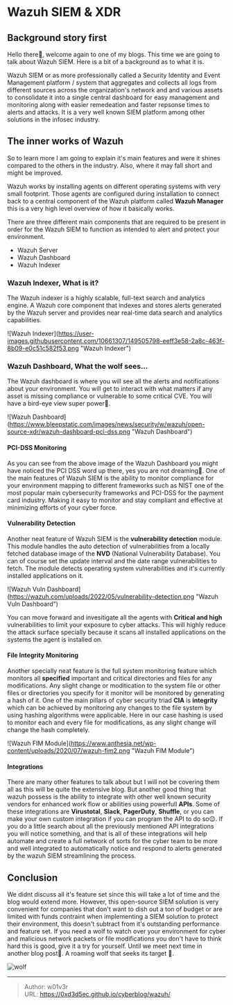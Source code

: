 # Wazuh SIEM &amp; XDR


## Background story first
Hello there👋, welcome again to one of my blogs. This time we are going to talk about Wazuh SIEM. Here is a bit of a background as to what it is. 

Wazuh SIEM or as more professionally called a Security Identity and Event Management platform / system that aggregates and collects all logs from different sources across the organization&#39;s network and and various assets to consolidate it into a single central dashboard for easy management and monitoring along with easier remedeation and faster repsonse times to alerts and attacks. It is a very well known SIEM platform among other solutions in the infosec industry.

## The inner works of Wazuh
So to learn more I am going to explain it&#39;s main features and were it shines compared to the others in the industry. Also, where it may fall short and might be improved.

Wazuh works by installing agents on different operating systems with very small footprint. Those agents are configured during installation to connect back to a central component of the Wazuh platform called **Wazuh Manager** this is a very high level overview of how it basically works.

There are three different main components that are required to be present in order for the Wazuh SIEM to function as intended to alert and protect your environment.
- Wazuh Server
- Wazuh Dashboard
- Wazuh Indexer

### Wazuh Indexer, What is it?
The Wazuh indexer is a highly scalable, full-text search and analytics engine. A Wazuh core component that indexes and stores alerts generated by the Wazuh server and provides near real-time data search and analytics capabilities.

![Wazuh Indexer](https://user-images.githubusercontent.com/10661307/149505798-eeff3e58-2a8c-463f-8b09-e0c51c582f53.png &#34;Wazuh Indexer&#34;)

### Wazuh Dashboard, What the wolf sees...
The Wazuh dashboard is where you will see all the alerts and notifications about your environment. You will get to interact with what matters if any asset is missing compliance or vulnerable to some critical CVE. You will have a bird-eye view super power🦅.

![Wazuh Dashboard](https://www.bleepstatic.com/images/news/security/w/wazuh/open-source-xdr/wazuh-dashboard-pci-dss.png &#34;Wazuh Dashboard&#34;)

#### PCI-DSS Monitoring
As you can see from the above image of the Wazuh Dashboard you might have noticed the PCI DSS word up there, yes you are not dreaming🤯. One of the main features of Wazuh SIEM is the ability to monitor compliance for your environment mapping to different frameworks such as NIST one of the most popular main cybersecurity frameworks and PCI-DSS for the payment card industry. Making it easy to monitor and stay compliant and effective at minimizing efforts of your cyber force.

#### Vulnerability Detection
Another neat feature of Wazuh SIEM is the **vulnerability detection** module. This module handles the auto detection of vulnerabilities from a locally fetched database image of the **NVD** (National Vulnerability Database). You can of course set the update interval and the date range vulnerabilities to fetch. The module detects operating system vulnerabilities and it&#39;s currently installed applications on it.

![Wazuh Vuln Dashboard](https://wazuh.com/uploads/2022/05/vulnerability-detection.png &#34;Wazuh Vuln Dashboard&#34;)

You can move forward and invesitigate all the agents with **Critical and high** vulnerabilities to limit your exposure to cyber attacks. This will highly reduce the attack surface specially because it scans all installed applications on the systems the agent is installed on.

#### File Integrity Monitoring
Another specially neat feature is the full system monitoring feature which monitors all **specified** important and critical directories and files for any modifications. Any slight change or moditication to the system file or other files or directories you specify for it monitor will be monitored by generating a hash of it. One of the main pillars of cyber security triad **CIA** is **integrity** which can be achieved by monitoring any changes to the file system by using hashing algorithms were applicable. Here in our case hashing is used to monitor each and every file for modifications, as any slight change will change the hash completely. 

![Wazuh FIM Module](https://www.anthesia.net/wp-content/uploads/2020/07/wazuh-fim2.png &#34;Wazuh FIM Module&#34;)

#### Integrations
There are many other features to talk about but I will not be covering them all as this will be quite the extensive blog. But another good thing that wazuh possess is the ability to integrate with other well known security vendors for enhanced work flow or abilities using powerfull **APIs**. Some of these integrations are **Virustotal**, **Slack**, **PagerDuty**, **Shuffle**, or you can make your own custom integration if you can program the API to do so😉. If you do a little search about all the previously mentioned API integrations you will notice something, and that is all of these integrations will help automate and create a full network of sorts for the cyber team to be more and well integrated to automatically notice and respond to alerts generated by the wazuh SIEM streamlining the process. 

## Conclusion 
We didnt discuss all it&#39;s feature set since this will take a lot of time and the blog would extend more. However, this open-source SIEM solution is very convenient for companies that don&#39;t want to dish out a ton of budget or are limited with funds contraint when implementing a SIEM solution to protect their environment, this doesn&#39;t subtract from it&#39;s outstanding performance and feature set. If you need a wolf to watch over your environment for cyber and malicious network packets or file modifications you don&#39;t have to think hard this is good, give it a try for yourself. Until we meet next time in another blog post👋. A roaming wolf that seeks its target 🐺.

![wolf](https://media.tenor.com/sTzTUfBRAFgAAAAC/anime-wolf.gif)




---

> Author: w01v3r  
> URL: https://0xd3d5ec.github.io/cyberblog/wazuh/  

